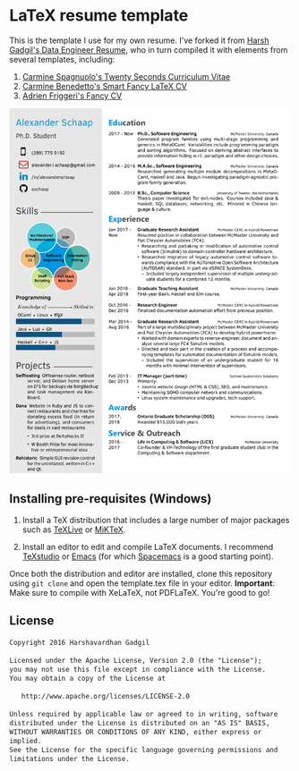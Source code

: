 # LaTeX resume template

This is the template I use for my own resume. I've forked it from [Harsh Gadgil's Data Engineer Resume](https://github.com/opensorceror/Data-Engineer-Resume-LaTeX), who in turn compiled it with elements from several templates, including:

1. [Carmine Spagnuolo's Twenty Seconds Curriculum Vitae](https://github.com/spagnuolocarmine/TwentySecondsCurriculumVitae-LaTex)
2. [Carmine Benedetto's Smart Fancy LaTeX CV](https://github.com/neoben/smart-fancy-latex-cv)
3. [Adrien Friggeri's Fancy CV](https://www.sharelatex.com/templates/52fb8c1f33621a613683ecad)

![CV Screenshot](screen.png)

## Installing pre-requisites (Windows)

1. Install a TeX distribution that includes a large number of major packages such as [TeXLive](https://www.tug.org/texlive/) or [MiKTeX](https://miktex.org/howto/install-miktex).

2. Install an editor to edit and compile LaTeX documents. I recommend [TeXstudio](https://www.texstudio.org/) or [Emacs](https://www.gnu.org/software/emacs/) (for which [Spacemacs](http://spacemacs.org/) is a good starting point).

Once both the distribution and editor are installed, clone this repository using `git clone` and open the template.tex file in your editor. **Important**: Make sure to compile with XeLaTeX, not PDFLaTeX. You're good to go!

## License

```
Copyright 2016 Harshavardhan Gadgil

Licensed under the Apache License, Version 2.0 (the "License");
you may not use this file except in compliance with the License.
You may obtain a copy of the License at

   http://www.apache.org/licenses/LICENSE-2.0

Unless required by applicable law or agreed to in writing, software
distributed under the License is distributed on an "AS IS" BASIS,
WITHOUT WARRANTIES OR CONDITIONS OF ANY KIND, either express or implied.
See the License for the specific language governing permissions and
limitations under the License.
```

